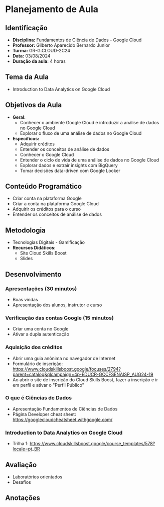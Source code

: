 # Planejamento de Aula

## Identificação
- **Disciplina:** Fundamentos de Ciência de Dados - Google Cloud
- **Professor:** Gilberto Aparecido Bernardo Junior
- **Turma:** GR-G.CLOUD-2C24 
- **Data:** 03/08/2024
- **Duração da aula:** 4 horas

## Tema da Aula
- Introduction to Data Analytics on Google Cloud

## Objetivos da Aula
- **Geral:** 
  - Conhecer o ambiente Google Cloud e introduzir a análise de dados no Google Cloud
  - Explorar o fluxo de uma análise de dados no Google Cloud
- **Específicos:**
  - Adquirir créditos
  - Entender os conceitos de análise de dados
  - Conhecer o Google Cloud
  - Entender o ciclo de vida de uma análise de dados no Google Cloud
  - Explorar dados e extrair insights com BigQuery
  - Tomar decisões data-driven com Google Looker
 
## Conteúdo Programático
  - Criar conta na plataforma Google
  - Criar a conta na plataforma Google Cloud
  - Adquirir os créditos para o curso
  - Entender os conceitos de análise de dados
    
## Metodologia
- Tecnologias Digitais - Gamificação
- **Recursos Didáticos:**
  - Site Cloud Skills Boost
  - Slides

## Desenvolvimento

### Apresentações (30 minutos)
- Boas vindas
- Apresentação dos alunos, instrutor e curso

### Verificação das contas Google (15 minutos)
- Criar uma conta no Google
- Ativar a dupla autenticação

### Aquisição dos créditos
- Abrir uma guia anônima no navegador de Internet
- Formulário de inscrição: https://www.cloudskillsboost.google/focuses/2794?parent=catalog&qlcampaign=4p-EDUCR-GCCFSENAISP_AUG24-19
- Ao abrir o site de inscrição do Cloud Skills Boost, fazer a inscrição e ir em perfil e ativar o "Perfil Público"

### O que é Ciências de Dados
- Apresentação Fundamentos de Ciências de Dados
- Página Developer cheat sheet: https://googlecloudcheatsheet.withgoogle.com/

### Introduction to Data Analytics on Google Cloud
- Trilha 1: https://www.cloudskillsboost.google/course_templates/578?locale=pt_BR

## Avaliação
- Laboratórios orientados
- Desafios

## Anotações

